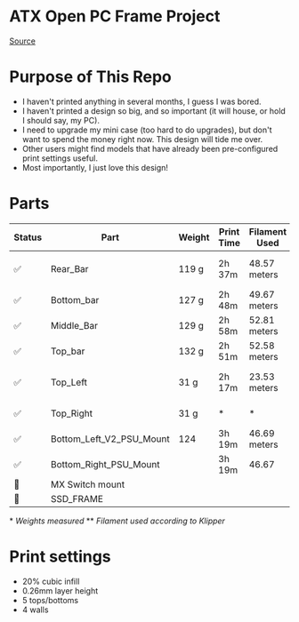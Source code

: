 # ATX Open PC Frame Project

[Source](https://www.printables.com/model/505169)

# Purpose of This Repo

- I haven't printed anything in several months, I guess I was bored.
- I haven't printed a design so big, and so important (it will house, or hold I should say, my PC).
- I need to upgrade my mini case (too hard to do upgrades), but don't want to spend the money right now. This design will tide me over.
- Other users might find models that have already been pre-configured print settings useful.
- Most importantly, I just love this design!

# Parts

| Status                | Part                     | Weight | Print Time | Filament Used | Notes                  | Material | Colour |
| --------------------- | ------------------------ | ------ | ---------- | ------------- | ---------------------- | -------- | ------ |
| :white_check_mark:    | Rear_Bar                 | 119 g  | 2h 37m     | 48.57 meters  | 0mm gap brim, unneeded | PLA+     | A      |
| :white_check_mark:    | Bottom_bar               | 127 g  | 2h 48m     | 49.67 meters  | 0.2mm gap brim         | PLA+     | A      |
| :white_check_mark:    | Middle_Bar               | 129 g  | 2h 58m     | 52.81 meters  |                        | PLA+     | A      |
| :white_check_mark:    | Top_bar                  | 132 g  | 2h 51m     | 52.58 meters  |                        | PLA+     | A      |
| :white_check_mark:    | Top_Left                 | 31 g   | 2h 17m     | 23.53 meters  | Printed together. Grid | PLA+     | B      |
| :white_check_mark:    | Top_Right                | 31 g   | \*         | \*            | supports not great.    | PLA+     | B      |
| :white_check_mark:    | Bottom_Left_V2_PSU_Mount | 124    | 3h 19m     | 46.69 meters  |                        | PLA+     | A      |
| :white_check_mark:    | Bottom_Right_PSU_Mount   |        | 3h 19m     | 46.67         | Mirrored counterpart   | PLA+     | A      |
| :white_square_button: | MX Switch mount          |        |            |               |                        |          |        |
| :white_square_button: | SSD_FRAME                |        |            |               |                        |          |        |

\* _Weights measured_
\*\* _Filament used according to Klipper_

# Print settings

- 20% cubic infill
- 0.26mm layer height
- 5 tops/bottoms
- 4 walls
